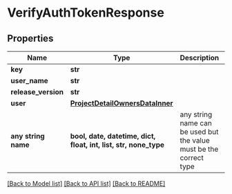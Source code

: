 # VerifyAuthTokenResponse


## Properties
Name | Type | Description | Notes
------------ | ------------- | ------------- | -------------
**key** | **str** |  | 
**user_name** | **str** |  | 
**release_version** | **str** |  | 
**user** | [**ProjectDetailOwnersDataInner**](ProjectDetailOwnersDataInner.md) |  | 
**any string name** | **bool, date, datetime, dict, float, int, list, str, none_type** | any string name can be used but the value must be the correct type | [optional]

[[Back to Model list]](../README.md#documentation-for-models) [[Back to API list]](../README.md#documentation-for-api-endpoints) [[Back to README]](../README.md)


